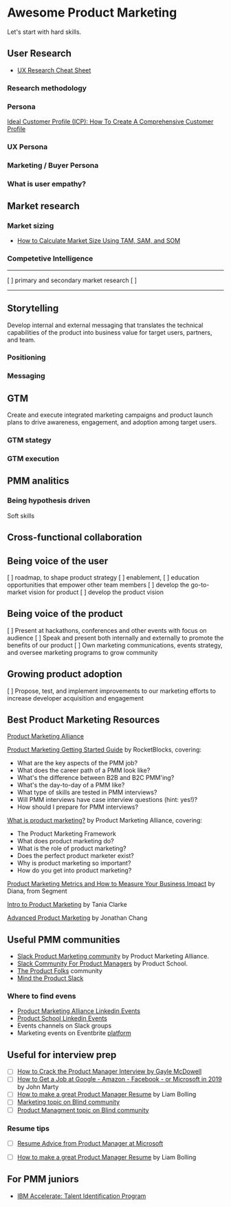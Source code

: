 # Awesome Product Marketing

Let's start with hard skills.


## User Research

* [UX Research Cheat Sheet](https://www.nngroup.com/articles/ux-research-cheat-sheet/)

### Research methodology

### Persona
[Ideal Customer Profile (ICP): How To Create A Comprehensive Customer Profile](https://www.mykpono.com/ideal-customer-profile-icp-how-to-create-a-comprehensive-customer-profile/)

### UX Persona
### Marketing / Buyer Persona

### What is user empathy?


## Market research
 
 ### Market sizing
* [How to Calculate Market Size Using TAM, SAM, and SOM](https://www.thepowermba.com/en/entrepreneurship/tam-sam-som)


 ### Competetive Intelligence

------
[ ] primary and secondary market research
[ ] 

------


## Storytelling

Develop internal and external messaging that translates the technical capabilities of the product into business value for target users, partners, and team.


### Positioning

### Messaging


## GTM

Create and execute integrated marketing campaigns and product launch plans to drive awareness, engagement, and adoption among target users.


### GTM stategy

### GTM execution


## PMM analitics


### Being hypothesis driven


Soft skills

##  Cross-functional collaboration


##  Being voice of the user

[ ] roadmap, to shape product strategy
[ ] enablement,
[ ] education opportunities that empower other team members
[ ] develop the go-to-market vision for product
[ ] develop the product vision


##  Being voice of the product

[ ] Present at hackathons, conferences and other events with focus on audience
[ ] Speak and present both internally and externally to promote the benefits of our product
[ ] Own marketing communications, events strategy, and oversee marketing programs to grow community


## Growing product adoption

[ ] Propose, test, and implement improvements to our marketing efforts to increase developer acquisition and engagement


## Best Product Marketing Resources

[Product Marketing Alliance](https://productmarketingalliance.com/)

[Product Marketing Getting Started Guide](https://www.rocketblocks.me/guide/product-marketing/overview.php) by RocketBlocks, covering:
  * What are the key aspects of the PMM job?
  * What does the career path of a PMM look like?
  * What's the difference between B2B and B2C PMM'ing?
  * What's the day-to-day of a PMM like?
  * What type of skills are tested in PMM interviews?
  * Will PMM interviews have case interview questions (hint: yes!)?
  * How should I prepare for PMM interviews?

[What is product marketing?](https://productmarketingalliance.com/what-is-product-marketing/) by Product Marketing Alliance, covering:
  * The Product Marketing Framework
  * What does product marketing do?
  * What is the role of product marketing?
  * Does the perfect product marketer exist?
  * Why is product marketing so important?
  * How do you get into product marketing?

[Product Marketing Metrics and How to Measure Your Business Impact](https://www.youtube.com/watch?v=TvO3-KFVa9M) by Diana, from Segment

[Intro to Product Marketing](https://www.slideshare.net/TaniaClarke3/intro-to-product-marketing-tania-clarke) by Tania Clarke

[Advanced Product Marketing](https://www.linkedin.com/learning/advanced-product-marketing/next-level-product-marketing) by Jonathan Chang


## Useful PMM communities

* [Slack Product Marketing community](https://productmarketingalliance.com/join-slack/) by Product Marketing Alliance.
* [Slack Community For Product Managers](https://productschool.com/slack-community/) by Product School.
* [The Product Folks](https://www.theproductfolks.com/) community
* [Mind the Product Slack](https://www.mindtheproduct.com/product-management-slack-community/)


 ### Where to find evens

* [Product Marketing Alliance Linkedin Events](https://www.linkedin.com/school/product-marketing-alliance/events/)
* [Product School Linkedin Events](https://www.linkedin.com/school/product-school/events/)
* Events channels on Slack groups
* Marketing events on Eventbrite [platform](https://www.eventbrite.com/d/online/marketing-events/)


## Useful for interview prep

* [ ] [How to Crack the Product Manager Interview by Gayle McDowell](https://www.youtube.com/watch?v=VzB2_mhUevM&ab_channel=ProductSchool)
* [ ] [How to Get a Job at Google - Amazon - Facebook - or Microsoft in 2019](https://www.youtube.com/watch?v=6nODOtyHSBc&t=405s) by John Marty
* [ ] [How to make a great Product Manager Resume](https://www.youtube.com/watch?v=L1Bbl8QBd6I) by Liam Bolling
* [ ] [Marketing topic on Blind community](https://www.teamblind.com/topics/Job-Groups/Marketing)
* [ ] [Product Managment topic on Blind community](https://www.teamblind.com/topics/Job-Groups/Product-Management)

### Resume tips 
* [ ] [Resume Advice from Product Manager at Microsoft](https://www.youtube.com/playlist?list=PLcMv0LrPMqFWWdj8jEm_pmwQUKrnuAnxD)
* [ ] [How to make a great Product Manager Resume](https://www.youtube.com/watch?v=L1Bbl8QBd6I) by Liam Bolling



## For PMM juniors 

* [IBM Accelerate: Talent Identification Program](https://www.ibm.com/employment/accelerate/)

